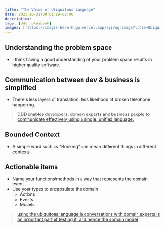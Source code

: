 ```yaml
---
title: "The Value of Ubiquitous Language"
date: 2023-10-31T08:01:19+02:00
description: 
tags: [ddd, playbook]
images: ['https://images-here-hugo.vercel.app/api/og-image?title=Ubiquitous+Language']
---
```


## Understanding the problem space
- I think having a good understanding of your problem space results in higher quality software.

## Communication between dev & business is simplified
- There's less layers of translation. less likeihood of broken telephone happening.
> [DDD enables developers, domain experts and business people to communicate effectively using a single, unified language.](https://github.com/zakirullin/cognitive-load)

## Bounded Context
- A simple word such as "Booking" can mean different things in different contexts

## Actionable items
- Name your functions/methods in a way that represents the domain event
- Use your types to encapsulate the domain
  - Actions
  - Events
  - Models

> [using the ubiquitous language in conversations with domain experts is an important part of testing it, and hence the domain model](https://martinfowler.com/bliki/UbiquitousLanguage.html)